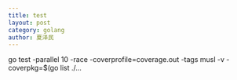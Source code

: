 ```yaml
---
title: test
layout: post
category: golang
author: 夏泽民
---
```

go test -parallel 10 -race -coverprofile=coverage.out -tags musl -v -coverpkg=$(go list ./...
<!-- more -->
